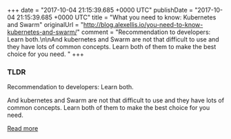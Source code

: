 +++
date = "2017-10-04 21:15:39.685 +0000 UTC"
publishDate = "2017-10-04 21:15:39.685 +0000 UTC"
title = "What you need to know: Kubernetes and Swarm"
originalUrl = "http://blog.alexellis.io/you-need-to-know-kubernetes-and-swarm/"
comment = "Recommendation to developers: Learn both.\n\nAnd kubernetes and Swarm are not that difficult to use and they have lots of common concepts. Learn both of them to make the best choice for you need. "
+++

### TLDR

Recommendation to developers: Learn both.

And kubernetes and Swarm are not that difficult to use and they have lots of common concepts. Learn both of them to make the best choice for you need. 

[Read more](http://blog.alexellis.io/you-need-to-know-kubernetes-and-swarm/)
